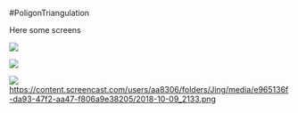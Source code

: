 #PoligonTriangulation

Here some screens

<a href="https://content.screencast.com/users/aa8306/folders/Jing/media/cd00f37f-64b4-454d-a85e-f7cb5eeb5a8a/2018-10-09_2126.png"><img src="https://content.screencast.com/users/aa8306/folders/Jing/media/cd00f37f-64b4-454d-a85e-f7cb5eeb5a8a/2018-10-09_2126.png"/></a>

<a href="https://content.screencast.com/users/aa8306/folders/Jing/media/7e035a3a-84a7-43cb-b125-94d756a2166d/2018-10-09_2129.png"><img src="https://content.screencast.com/users/aa8306/folders/Jing/media/7e035a3a-84a7-43cb-b125-94d756a2166d/2018-10-09_2129.png"/></a>

<a href="https://content.screencast.com/users/aa8306/folders/Jing/media/e965136f-da93-47f2-aa47-f806a9e38205/2018-10-09_2133.png"><img src="https://content.screencast.com/users/aa8306/folders/Jing/media/e965136f-da93-47f2-aa47-f806a9e38205/2018-10-09_2133.png"/></a>
https://content.screencast.com/users/aa8306/folders/Jing/media/e965136f-da93-47f2-aa47-f806a9e38205/2018-10-09_2133.png

